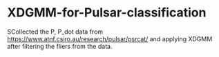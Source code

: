 # XDGMM-for-Pulsar-classification
SCollected the P, P_dot data from https://www.atnf.csiro.au/research/pulsar/psrcat/ and applying XDGMM after filtering the fliers from the data.
